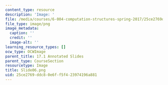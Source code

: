 ```yaml
---
content_type: resource
description: 'Image: '
file: /media/courses/6-004-computation-structures-spring-2017/25ce2769ddc80e6ff5f423974196a881_Slide06.png
file_type: image/png
image_metadata:
  caption: ''
  credit: ''
  image-alt: ''
learning_resource_types: []
ocw_type: OCWImage
parent_title: 17.1 Annotated Slides
parent_type: CourseSection
resourcetype: Image
title: Slide06.png
uid: 25ce2769-ddc8-0e6f-f5f4-23974196a881
---
```

